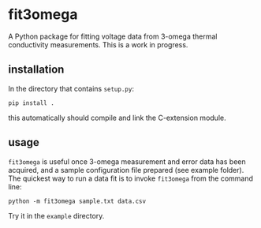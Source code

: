 # fit3omega
A Python package for fitting voltage data from 3-omega thermal conductivity measurements.
This is a work in progress.

## installation
In the directory that contains `setup.py`:

    pip install .

this automatically should compile and link the C-extension module.

## usage
`fit3omega` is useful once 3-omega measurement and error data has been acquired, and
a sample configuration file prepared (see example folder). The quickest way to run a data fit
is to invoke `fit3omega` from the command line:

    python -m fit3omega sample.txt data.csv

Try it in the `example` directory.
